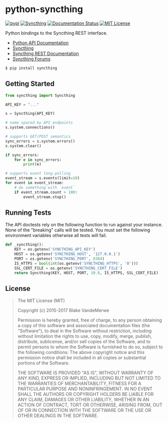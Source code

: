 python-syncthing
================

[![pypi](https://img.shields.io/pypi/v/syncthing.svg?style=flat)](https://pypi.python.org/pypi/syncthing)
[![Syncthing](https://img.shields.io/badge/syncthing-1.22.0-blue.svg?style=flat)](https://syncthing.net)
[![Documentation Status](https://readthedocs.org/projects/python-syncthing/badge/?version=latest)](http://python-syncthing.readthedocs.io/en/latest/?badge=latest)
[![MIT License](https://img.shields.io/github/license/blakev/python-syncthing.svg?style=flat)](https://github.com/blakev/python-syncthing/blob/master/LICENSE)


Python bindings to the Syncthing REST interface.

- [Python API Documentation](http://python-syncthing.readthedocs.io/en/latest/)
- [Syncthing](https://syncthing.net/)
- [Syncthing REST Documentation](https://docs.syncthing.net/dev/rest.html)
- [Syncthing Forums](https://forum.syncthing.net/)


```bash
$ pip install syncthing
```

## Getting Started

```python
from syncthing import Syncthing

API_KEY = "..."

s = Syncthing(API_KEY)

# name spaced by API endpoints
s.system.connections()

# supports GET/POST semantics
sync_errors = s.system.errors()
s.system.clear()

if sync_errors:
    for e in sync_errors:
        print(e)

# supports event long-polling
event_stream = s.events(limit=10)
for event in event_stream:
    # do something with `event`
    if event_stream.count > 100:
        event_stream.stop()
```

## Running Tests

The API doctests rely on the following function to run against your instance.
None of the "breaking" calls will be tested. You must set the following environment
variables otherwise all tests will fail.

```python
def _syncthing():
    KEY = os.getenv('SYNCTHING_API_KEY')
    HOST = os.getenv('SYNCTHING_HOST', '127.0.0.1')
    PORT = os.getenv('SYNCTHING_PORT', 8384)
    IS_HTTPS = bool(int(os.getenv('SYNCTHING_HTTPS', '0')))
    SSL_CERT_FILE = os.getenv('SYNCTHING_CERT_FILE')
    return Syncthing(KEY, HOST, PORT, 10.0, IS_HTTPS, SSL_CERT_FILE)
```

## License

> The MIT License (MIT)
>
> Copyright (c) 2015-2017 Blake VandeMerwe
>
> Permission is hereby granted, free of charge, to any person obtaining a copy
> of this software and associated documentation files (the "Software"), to deal
> in the Software without restriction, including without limitation the rights
> to use, copy, modify, merge, publish, distribute, sublicense, and/or sell
> copies of the Software, and to permit persons to whom the Software is
> furnished to do so, subject to the following conditions:
> The above copyright notice and this permission notice shall be included in all
> copies or substantial portions of the Software.
>
> THE SOFTWARE IS PROVIDED "AS IS", WITHOUT WARRANTY OF ANY KIND, EXPRESS OR
> IMPLIED, INCLUDING BUT NOT LIMITED TO THE WARRANTIES OF MERCHANTABILITY,
> FITNESS FOR A PARTICULAR PURPOSE AND NONINFRINGEMENT. IN NO EVENT SHALL THE
> AUTHORS OR COPYRIGHT HOLDERS BE LIABLE FOR ANY CLAIM, DAMAGES OR OTHER
> LIABILITY, WHETHER IN AN ACTION OF CONTRACT, TORT OR OTHERWISE, ARISING FROM,
> OUT OF OR IN CONNECTION WITH THE SOFTWARE OR THE USE OR OTHER DEALINGS IN THE
> SOFTWARE.
